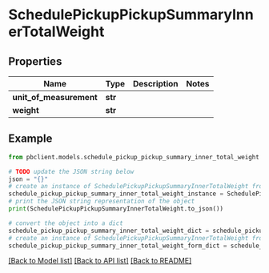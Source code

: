 # SchedulePickupPickupSummaryInnerTotalWeight


## Properties

Name | Type | Description | Notes
------------ | ------------- | ------------- | -------------
**unit_of_measurement** | **str** |  | 
**weight** | **str** |  | 

## Example

```python
from pbclient.models.schedule_pickup_pickup_summary_inner_total_weight import SchedulePickupPickupSummaryInnerTotalWeight

# TODO update the JSON string below
json = "{}"
# create an instance of SchedulePickupPickupSummaryInnerTotalWeight from a JSON string
schedule_pickup_pickup_summary_inner_total_weight_instance = SchedulePickupPickupSummaryInnerTotalWeight.from_json(json)
# print the JSON string representation of the object
print(SchedulePickupPickupSummaryInnerTotalWeight.to_json())

# convert the object into a dict
schedule_pickup_pickup_summary_inner_total_weight_dict = schedule_pickup_pickup_summary_inner_total_weight_instance.to_dict()
# create an instance of SchedulePickupPickupSummaryInnerTotalWeight from a dict
schedule_pickup_pickup_summary_inner_total_weight_form_dict = schedule_pickup_pickup_summary_inner_total_weight.from_dict(schedule_pickup_pickup_summary_inner_total_weight_dict)
```
[[Back to Model list]](../README.md#documentation-for-models) [[Back to API list]](../README.md#documentation-for-api-endpoints) [[Back to README]](../README.md)


